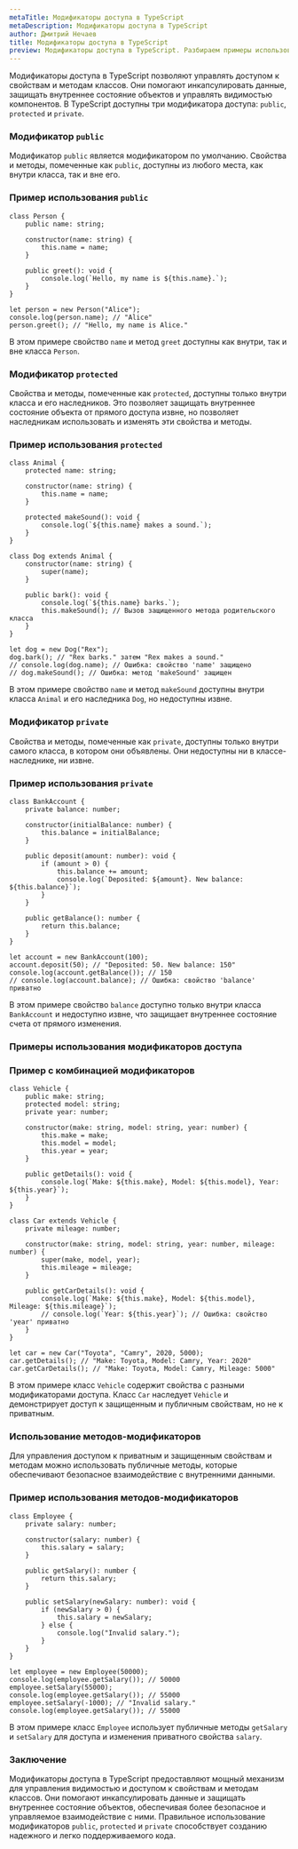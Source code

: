 ```yaml
---
metaTitle: Модификаторы доступа в TypeScript
metaDescription: Модификаторы доступа в TypeScript
author: Дмитрий Нечаев
title: Модификаторы доступа в TypeScript
preview: Модификаторы доступа в TypeScript. Разбираем примеры использования
---
```


Модификаторы доступа в TypeScript позволяют управлять доступом к свойствам и методам классов. Они помогают инкапсулировать данные, защищать внутреннее состояние объектов и управлять видимостью компонентов. В TypeScript доступны три модификатора доступа: `public`, `protected` и `private`.

### Модификатор `public`

Модификатор `public` является модификатором по умолчанию. Свойства и методы, помеченные как `public`, доступны из любого места, как внутри класса, так и вне его.

### Пример использования `public`

```tsx
class Person {
    public name: string;

    constructor(name: string) {
        this.name = name;
    }

    public greet(): void {
        console.log(`Hello, my name is ${this.name}.`);
    }
}

let person = new Person("Alice");
console.log(person.name); // "Alice"
person.greet(); // "Hello, my name is Alice."

```

В этом примере свойство `name` и метод `greet` доступны как внутри, так и вне класса `Person`.

### Модификатор `protected`

Свойства и методы, помеченные как `protected`, доступны только внутри класса и его наследников. Это позволяет защищать внутреннее состояние объекта от прямого доступа извне, но позволяет наследникам использовать и изменять эти свойства и методы.

### Пример использования `protected`

```tsx
class Animal {
    protected name: string;

    constructor(name: string) {
        this.name = name;
    }

    protected makeSound(): void {
        console.log(`${this.name} makes a sound.`);
    }
}

class Dog extends Animal {
    constructor(name: string) {
        super(name);
    }

    public bark(): void {
        console.log(`${this.name} barks.`);
        this.makeSound(); // Вызов защищенного метода родительского класса
    }
}

let dog = new Dog("Rex");
dog.bark(); // "Rex barks." затем "Rex makes a sound."
// console.log(dog.name); // Ошибка: свойство 'name' защищено
// dog.makeSound(); // Ошибка: метод 'makeSound' защищен

```

В этом примере свойство `name` и метод `makeSound` доступны внутри класса `Animal` и его наследника `Dog`, но недоступны извне.

### Модификатор `private`

Свойства и методы, помеченные как `private`, доступны только внутри самого класса, в котором они объявлены. Они недоступны ни в классе-наследнике, ни извне.

### Пример использования `private`

```tsx
class BankAccount {
    private balance: number;

    constructor(initialBalance: number) {
        this.balance = initialBalance;
    }

    public deposit(amount: number): void {
        if (amount > 0) {
            this.balance += amount;
            console.log(`Deposited: ${amount}. New balance: ${this.balance}`);
        }
    }

    public getBalance(): number {
        return this.balance;
    }
}

let account = new BankAccount(100);
account.deposit(50); // "Deposited: 50. New balance: 150"
console.log(account.getBalance()); // 150
// console.log(account.balance); // Ошибка: свойство 'balance' приватно

```

В этом примере свойство `balance` доступно только внутри класса `BankAccount` и недоступно извне, что защищает внутреннее состояние счета от прямого изменения.

### Примеры использования модификаторов доступа

### Пример с комбинацией модификаторов

```tsx
class Vehicle {
    public make: string;
    protected model: string;
    private year: number;

    constructor(make: string, model: string, year: number) {
        this.make = make;
        this.model = model;
        this.year = year;
    }

    public getDetails(): void {
        console.log(`Make: ${this.make}, Model: ${this.model}, Year: ${this.year}`);
    }
}

class Car extends Vehicle {
    private mileage: number;

    constructor(make: string, model: string, year: number, mileage: number) {
        super(make, model, year);
        this.mileage = mileage;
    }

    public getCarDetails(): void {
        console.log(`Make: ${this.make}, Model: ${this.model}, Mileage: ${this.mileage}`);
        // console.log(`Year: ${this.year}`); // Ошибка: свойство 'year' приватно
    }
}

let car = new Car("Toyota", "Camry", 2020, 5000);
car.getDetails(); // "Make: Toyota, Model: Camry, Year: 2020"
car.getCarDetails(); // "Make: Toyota, Model: Camry, Mileage: 5000"

```

В этом примере класс `Vehicle` содержит свойства с разными модификаторами доступа. Класс `Car` наследует `Vehicle` и демонстрирует доступ к защищенным и публичным свойствам, но не к приватным.

### Использование методов-модификаторов

Для управления доступом к приватным и защищенным свойствам и методам можно использовать публичные методы, которые обеспечивают безопасное взаимодействие с внутренними данными.

### Пример использования методов-модификаторов

```tsx
class Employee {
    private salary: number;

    constructor(salary: number) {
        this.salary = salary;
    }

    public getSalary(): number {
        return this.salary;
    }

    public setSalary(newSalary: number): void {
        if (newSalary > 0) {
            this.salary = newSalary;
        } else {
            console.log("Invalid salary.");
        }
    }
}

let employee = new Employee(50000);
console.log(employee.getSalary()); // 50000
employee.setSalary(55000);
console.log(employee.getSalary()); // 55000
employee.setSalary(-1000); // "Invalid salary."
console.log(employee.getSalary()); // 55000

```

В этом примере класс `Employee` использует публичные методы `getSalary` и `setSalary` для доступа и изменения приватного свойства `salary`.

### Заключение

Модификаторы доступа в TypeScript предоставляют мощный механизм для управления видимостью и доступом к свойствам и методам классов. Они помогают инкапсулировать данные и защищать внутреннее состояние объектов, обеспечивая более безопасное и управляемое взаимодействие с ними. Правильное использование модификаторов `public`, `protected` и `private` способствует созданию надежного и легко поддерживаемого кода.